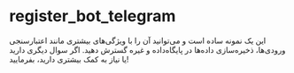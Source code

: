 # register_bot_telegram
این یک نمونه ساده است و می‌توانید آن را با ویژگی‌های بیشتری مانند اعتبارسنجی ورودی‌ها، ذخیره‌سازی داده‌ها در پایگاه‌داده و غیره گسترش دهید. اگر سوال دیگری دارید یا نیاز به کمک بیشتری دارید، بفرمایید!
